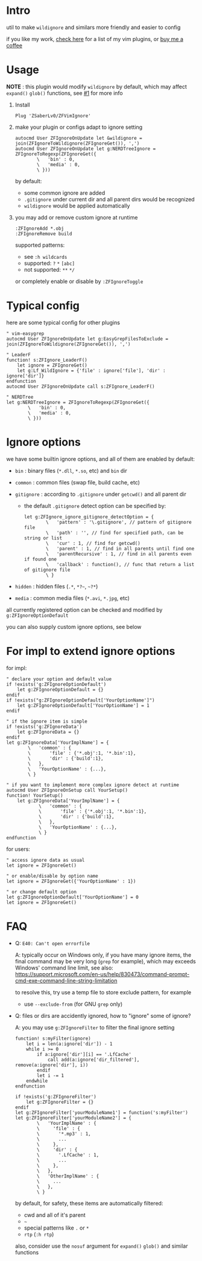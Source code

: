 
# Intro

util to make `wildignore` and similars more friendly and easier to config

if you like my work, [check here](https://github.com/ZSaberLv0?utf8=%E2%9C%93&tab=repositories&q=ZFVim) for a list of my vim plugins,
or [buy me a coffee](https://github.com/ZSaberLv0/ZSaberLv0)


# Usage

**NOTE** : this plugin would modify `wildignore` by default,
which may affect `expand()` `glob()` functions,
see [#1](https://github.com/ZSaberLv0/ZFVimIgnore/issues/1) for more info


1. Install

    ```
    Plug 'ZSaberLv0/ZFVimIgnore'
    ```

1. make your plugin or configs adapt to ignore setting

    ```
    autocmd User ZFIgnoreOnUpdate let &wildignore = join(ZFIgnoreToWildignore(ZFIgnoreGet()), ',')
    autocmd User ZFIgnoreOnUpdate let g:NERDTreeIgnore = ZFIgnoreToRegexp(ZFIgnoreGet({
            \   'bin' : 0,
            \   'media' : 0,
            \ }))
    ```

    by default:

    * some common ignore are added
    * `.gitignore` under current dir and all parent dirs would be recognized
    * `wildignore` would be applied automatically

1. you may add or remove custom ignore at runtime

    ```
    :ZFIgnoreAdd *.obj
    :ZFIgnoreRemove build
    ```

    supported patterns:

    * see `:h wildcards`
    * supported: `?` `*` `[abc]`
    * not supported: `**` `*/`

    or completely enable or disable by `:ZFIgnoreToggle`


# Typical config

here are some typical config for other plugins

```
" vim-easygrep
autocmd User ZFIgnoreOnUpdate let g:EasyGrepFilesToExclude = join(ZFIgnoreToWildignore(ZFIgnoreGet()), ',')

" LeaderF
function! s:ZFIgnore_LeaderF()
    let ignore = ZFIgnoreGet()
    let g:Lf_WildIgnore = {'file' : ignore['file'], 'dir' : ignore['dir']}
endfunction
autocmd User ZFIgnoreOnUpdate call s:ZFIgnore_LeaderF()

" NERDTree
let g:NERDTreeIgnore = ZFIgnoreToRegexp(ZFIgnoreGet({
        \   'bin' : 0,
        \   'media' : 0,
        \ }))
```

# Ignore options

we have some builtin ignore options, and all of them are enabled by default:

* `bin` : binary files (`*.dll`, `*.so`, etc) and `bin` dir
* `common` : common files (swap file, build cache, etc)
* `gitignore` : according to `.gitignore` under `getcwd()` and all parent dir

    * the default `.gitignore` detect option can be specified by:

        ```
        let g:ZFIgnore_ignore_gitignore_detectOption = {
                \   'pattern' : '\.gitignore', // pattern of gitignore file
                \   'path' : '', // find for specified path, can be string or list
                \   'cur' : 1, // find for getcwd()
                \   'parent' : 1, // find in all parents until find one
                \   'parentRecursive' : 1, // find in all parents even if found one
                \   'callback' : function(), // func that return a list of gitignore file
                \ }
        ```

* `hidden` : hidden files (`.*`, `*?~`, `~?*`)
* `media` : common media files (`*.avi`, `*.jpg`, etc)

all currently registered option can be checked and modified by `g:ZFIgnoreOptionDefault`

you can also supply custom ignore options, see below


# For impl to extend ignore options

for impl:

```
" declare your option and default value
if !exists('g:ZFIgnoreOptionDefault')
    let g:ZFIgnoreOptionDefault = {}
endif
if !exists("g:ZFIgnoreOptionDefault['YourOptionName']")
    let g:ZFIgnoreOptionDefault['YourOptionName'] = 1
endif

" if the ignore item is simple
if !exists('g:ZFIgnoreData')
    let g:ZFIgnoreData = {}
endif
let g:ZFIgnoreData['YourImplName'] = {
        \   'common' : {
        \       'file' : {'*.obj':1, '*.bin':1},
        \       'dir' : {'build':1},
        \   },
        \   'YourOptionName' : {...},
        \ }

" if you want to implement more complex ignore detect at runtime
autocmd User ZFIgnoreOnSetup call YourSetup()
function! YourSetup()
    let g:ZFIgnoreData['YourImplName'] = {
            \   'common' : {
            \       'file' : {'*.obj':1, '*.bin':1},
            \       'dir' : {'build':1},
            \   },
            \   'YourOptionName' : {...},
            \ }
endfunction
```

for users:

```
" access ignore data as usual
let ignore = ZFIgnoreGet()

" or enable/disable by option name
let ignore = ZFIgnoreGet({'YourOptionName' : 1})

" or change default option
let g:ZFIgnoreOptionDefault['YourOptionName'] = 0
let ignore = ZFIgnoreGet()
```


# FAQ

* Q: `E40: Can't open errorfile`

    A: typically occur on Windows only,
    if you have many ignore items,
    the final command may be very long (`grep` for example),
    which may exceeds Windows' command line limit,
    see also:
    https://support.microsoft.com/en-us/help/830473/command-prompt-cmd-exe-command-line-string-limitation

    to resolve this, try use a temp file to store exclude pattern, for example

    * use `--exclude-from` (for GNU `grep` only)


* Q: files or dirs are accidently ignored, how to "ignore" some of ignore?

    A: you may use `g:ZFIgnoreFilter` to filter the final ignore setting

    ```
    function! s:myFilter(ignore)
        let i = len(a:ignore['dir']) - 1
        while i >= 0
            if a:ignore['dir'][i] == '.LfCache'
                call add(a:ignore['dir_filtered'], remove(a:ignore['dir'], i))
            endif
            let i -= 1
        endwhile
    endfunction

    if !exists('g:ZFIgnoreFilter')
        let g:ZFIgnoreFilter = {}
    endif
    let g:ZFIgnoreFilter['yourModuleName1'] = function('s:myFilter')
    let g:ZFIgnoreFilter['yourModuleName2'] = {
            \   'YourImplName' : {
            \     'file' : {
            \       '*.mp3' : 1,
            \       ...
            \     },
            \     'dir' : {
            \       '.LfCache' : 1,
            \       ...
            \     },
            \   },
            \   'OtherImplName' : {
            \     ...
            \   },
            \ }
    ```

    by default, for safety, these items are automatically filtered:

    * cwd and all of it's parent
    * `~`
    * special patterns like `.` or `*`
    * `rtp` (`:h rtp`)

    also, consider use the `nosuf` argument for `expand()` `glob()` and similar functions


